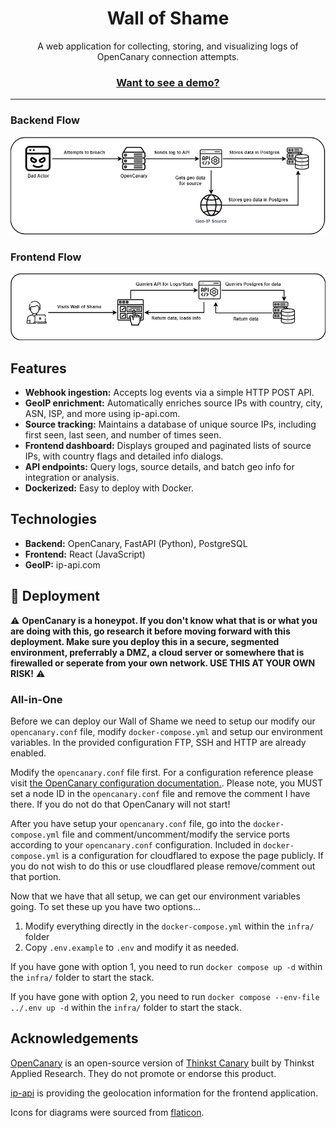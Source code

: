 <h1 align="center">Wall of Shame</h1>

<p align="center">
A web application for collecting, storing, and visualizing logs of OpenCanary connection attempts.
</p>

<h3 align="center"><a href="https://wos-demo.shrunbr.dev" target="_blank">Want to see a demo?</a></h3>

---

### Backend Flow

![Diagram depicting backend flow for the Wall of Shame](/docs/img/wos-backend-flow.png)

### Frontend Flow

![Diagram depicting frontend flow for the Wall of Shame](/docs/img/wos-frontend-flow.png)

## Features

- **Webhook ingestion:** Accepts log events via a simple HTTP POST API.
- **GeoIP enrichment:** Automatically enriches source IPs with country, city, ASN, ISP, and more using ip-api.com.
- **Source tracking:** Maintains a database of unique source IPs, including first seen, last seen, and number of times seen.
- **Frontend dashboard:** Displays grouped and paginated lists of source IPs, with country flags and detailed info dialogs.
- **API endpoints:** Query logs, source details, and batch geo info for integration or analysis.
- **Dockerized:** Easy to deploy with Docker.

## Technologies

- **Backend:** OpenCanary, FastAPI (Python), PostgreSQL
- **Frontend:** React (JavaScript)
- **GeoIP:** ip-api.com

## 🚀 Deployment

:warning: **OpenCanary is a honeypot. If you don't know what that is or what you are doing with this, go research it before moving forward with this deployment. Make sure you deploy this in a secure, segmented environment, preferrably a DMZ, a cloud server or somewhere that is firewalled or seperate from your own network. USE THIS AT YOUR OWN RISK!** :warning:

### All-in-One

Before we can deploy our Wall of Shame we need to setup our modify our `opencanary.conf` file, modify `docker-compose.yml` and setup our environment variables. In the provided configuration FTP, SSH and HTTP are already enabled.

Modify the `opencanary.conf` file first. For a configuration reference please visit [the OpenCanary configuration documentation.](https://opencanary.readthedocs.io/en/latest/starting/configuration.html). Please note, you MUST set a node ID in the `opencanary.conf` file and remove the comment I have there. If you do not do that OpenCanary will not start!

After you have setup your `opencanary.conf` file, go into the `docker-compose.yml` file and comment/uncomment/modify the service ports according to your `opencanary.conf` configuration. Included in `docker-compose.yml` is a configuration for cloudflared to expose the page publicly. If you do not wish to do this or use cloudflared please remove/comment out that portion.

Now that we have that all setup, we can get our environment variables going. To set these up you have two options...

1. Modify everything directly in the `docker-compose.yml` within the `infra/` folder 
2. Copy `.env.example` to `.env` and modify it as needed.

If you have gone with option 1, you need to run `docker compose up -d` within the `infra/` folder to start the stack.

If you have gone with option 2, you need to run `docker compose --env-file ../.env up -d` within the `infra/` folder to start the stack.

## Acknowledgements

[OpenCanary](https://github.com/thinkst/opencanary) is an open-source version of [Thinkst Canary](https://canary.tools/) built by Thinkst Applied Research. They do not promote or endorse this product.

[ip-api](https://ip-api.com/) is providing the geolocation information for the frontend application.

Icons for diagrams were sourced from [flaticon](https://www.flaticon.com/).